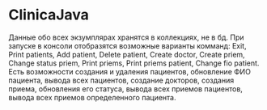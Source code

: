 # ClinicaJava
Данные обо всех экзумплярах хранятся в коллекциях, не в бд.
При запуске в консоли отобразятся возможные варианты комманд: 
Exit, Print patients, Add patient, Delete patient, Create doctor, Create priem, Change status priem, Print priems, Print priems patient, Change fio patient.
Есть возможности создания и удаления пациентов, обновление ФИО пациента, вывода всех пациентов, создание докторов, создания приема, обновления его статуса, вывода всех приемов пациентов,
вывода всех приемов определенного пациента.
